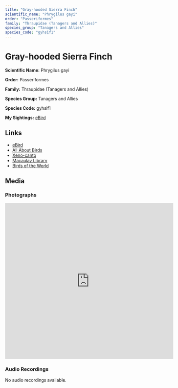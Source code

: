 ```yaml
---
title: "Gray-hooded Sierra Finch"
scientific_name: "Phrygilus gayi"
order: "Passeriformes"
family: "Thraupidae (Tanagers and Allies)"
species_group: "Tanagers and Allies"
species_code: "gyhsif1"
---
```


# Gray-hooded Sierra Finch

**Scientific Name:** Phrygilus gayi

**Order:** Passeriformes

**Family:** Thraupidae (Tanagers and Allies)

**Species Group:** Tanagers and Allies

**Species Code:** gyhsif1

**My Sightings:** [eBird](https://ebird.org/lifelist?r=world&time=life&spp=gyhsif1)

## Links
* [eBird](https://ebird.org/species/gyhsif1) 
* [All About Birds](https://www.allaboutbirds.org/guide/gyhsif1) 
* [Xeno-canto](https://www.xeno-canto.org/species/phrygilus-gayi) 
* [Macaulay Library](https://search.macaulaylibrary.org/catalog?taxonCode=gyhsif1&sort=rating_rank_desc)
* [Birds of the World](https://birdsoftheworld.org/bow/species/gyhsif1)

## Media
### Photographs
<iframe src="https://macaulaylibrary.org/asset/625246796/embed" width="550" height="510" frameborder="0" allowfullscreen></iframe>

### Audio Recordings
No audio recordings available.
